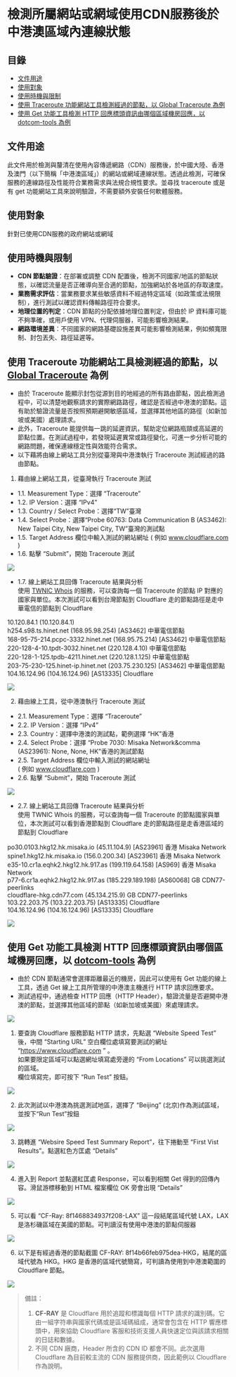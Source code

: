 # 檢測所屬網站或網域使用CDN服務後於中港澳區域內連線狀態

## 目錄

  - [文件用途](#文件用途)
  - [使用對象](#使用對象)
  - [使用時機與限制](#使用時機與限制)
  - [使用 Traceroute 功能網站工具檢測經過的節點，以 Global Traceroute 為例](#使用-traceroute-功能網站工具檢測經過的節點以-global-traceroute-為例)
  - [使用 Get 功能工具檢測 HTTP 回應標頭資訊由哪個區域機房回應，以 dotcom-tools 為例](#使用-get-功能工具檢測-http-回應標頭資訊由哪個區域機房回應以-dotcom-tools-為例)

## 文件用途

此文件用於檢測與釐清在使用內容傳遞網路（CDN）服務後，於中國大陸、香港及澳門（以下簡稱「中港澳區域」）的網站或網域連線狀態。透過此檢測，可確保服務的連線路徑及性能符合業務需求與法規合規性要求。並尋找 traceroute 或是有 get 功能網站工具來說明驗證，不需要額外安裝任何軟體服務。

## 使用對象

針對已使用CDN服務的政府網站或網域

## 使用時機與限制

- **CDN 節點驗證**：在部署或調整 CDN 配置後，檢測不同國家/地區的節點狀態，以確認流量是否正確導向至合適的節點，加強網站於各地區的存取速度。
- **業務需求評估**：當業務要求某些敏感資料不經過特定區域（如政策或法規限制），進行測試以確認資料傳輸路徑符合要求。
- **地理位置的判定**：CDN 節點的分配依據地理位置判定，但由於 IP 資料庫可能不夠準確，或用戶使用 VPN、代理伺服器，可能影響檢測結果。
- **網路環境差異**：不同國家的網路基礎設施差異可能影響檢測結果，例如頻寬限制、封包丟失、路徑延遲等。

## 使用 Traceroute 功能網站工具檢測經過的節點，以 [Global Traceroute](https://www.globaltraceroute.com/) 為例

- 由於 Traceroute 能顯示封包從源到目的地經過的所有路由節點，因此檢測過程中，可以清楚地觀察請求的實際網路路徑，確認是否經過中港澳的節點。這有助於驗證流量是否按照預期避開敏感區域，並選擇其他地區的路徑（如新加坡或美國）處理請求。
- 此外，Traceroute 能提供每一跳的延遲資訊，幫助定位網路瓶頸或高延遲的節點位置。在測試過程中，若發現延遲異常或路徑變化，可進一步分析可能的網路問題，確保連線穩定性與效能符合需求。
- 以下藉將由線上網站工具分別從臺灣與中港澳執行 Traceroute 測試經過的路由節點。

1. 藉由線上網站工具，從臺灣執行 Traceroute 測試
 - 1.1. Measurement Type：選擇 “Traceroute”
 - 1.2. IP Version：選擇 “IPv4”
 - 1.3. Country / Select Probe：選擇“TW”臺灣
 - 1.4. Select Probe：選擇“Probe 60763: Data Communication B (AS3462): New Taipei City, New Taipei City, TW”臺灣的測試點
 - 1.5. Target Address 欄位中輸入測試的網站網址 ( 例如 www.cloudflare.com )
 - 1.6. 點擊 “Submit”，開始 Traceroute 測試

![](./img/traceroute-01.png)

 - 1.7. 線上網站工具回傳 Traceroute 結果與分析  
使用 [TWNIC Whois](https://www.twnic.tw/whois_n.php) 的服務，可以查詢每一個 Traceroute 的節點 IP 對應的國家與單位。本次測試可以看到台灣節點到 Cloudflare 走的節點路徑是走中華電信的節點到 Cloudflare  

10.120.84.1 (10.120.84.1)  
h254.s98.ts.hinet.net (168.95.98.254) [AS3462] 中華電信節點  
168-95-75-214.pcpc-3332.hinet.net (168.95.75.214) [AS3462] 中華電信節點  
220-128-4-10.tpdt-3032.hinet.net (220.128.4.10) 中華電信節點  
220-128-1-125.tpdb-4211.hinet.net (220.128.1.125) 中華電信節點  
203-75-230-125.hinet-ip.hinet.net (203.75.230.125) [AS3462] 中華電信節點  
104.16.124.96 (104.16.124.96) [AS13335] Cloudflare  

![](./img/traceroute-02.png)

2. 藉由線上工具，從中港澳執行 Traceroute 測試
 - 2.1. Measurement Type：選擇 “Traceroute”
 - 2.2. IP Version：選擇 “IPv4”
 - 2.3. Country：選擇中港澳的測試點，範例選擇 “HK”香港
 - 2.4. Select Probe：選擇 “Probe 7030: Misaka Network&amp;comma (AS23961): None, None, HK”香港的測試節點
 - 2.5. Target Address 欄位中輸入測試的網站網址  
( 例如 www.cloudflare.com )  
 - 2.6. 點擊 “Submit”，開始 Traceroute 測試

![](./img/traceroute-03.png)

 - 2.7. 線上網站工具回傳 Traceroute 結果與分析  
使用 TWNIC Whois 的服務，可以查詢每一個 Traceroute 的節點國家與單位，本次測試可以看到香港節點到 Cloudflare 走的節點路徑是走香港區域的節點到 Cloudflare  

po30.0103.hkg12.hk.misaka.io (45.11.104.9) [AS23961] 香港 Misaka Network  
spine1.hkg12.hk.misaka.io (156.0.200.34) [AS23961] 香港 Misaka Network  
e35-10.cr1a.eqhk2.hkg12.hk.917.as (199.119.64.158) [AS969] 香港 Misaka Network  
p77-6.cr1a.eqhk2.hkg12.hk.917.as (185.229.189.198) [AS60068] GB CDN77-peerlinks  
cloudflare-hkg.cdn77.com (45.134.215.9) GB CDN77-peerlinks  
103.22.203.75 (103.22.203.75) [AS13335] Cloudflare  
104.16.124.96 (104.16.124.96) [AS13335] Cloudflare  

![](./img/traceroute-04.png)

## 使用 Get 功能工具檢測 HTTP 回應標頭資訊由哪個區域機房回應，以 [dotcom-tools](https://www.dotcom-tools.com/) 為例

- 由於 CDN 節點通常會選擇距離最近的機房，因此可以使用有 Get 功能的線上工具，透過 Get 線上工具所管理的中港澳主機進行 HTTP 請求回應要求。
- 測試過程中，通過檢查 HTTP 回應（HTTP Header），驗證流量是否避開中港澳的節點，並選擇其他區域的節點（如新加坡或美國）來處理請求。

![](./img/dotcom-tool-01.png)

1. 要查詢 Cloudflare 服務節點 HTTP 請求，先點選 “Website Speed Test” 後，中間 “Starting URL” 空白欄位處填寫要測試的網址    “https://www.cloudflare.com ” 。  
如果要限定區域可以點選網址填寫處旁邊的 “From Locations” 可以挑選測試的區域。  
欄位填寫完，即可按下 “Run Test” 按鈕。  

![](./img/dotcom-tool-02.png)

2. 此次測試以中港澳為挑選測試地區，選擇了 “Beijing” (北京)作為測試區域，並按下“Run Test”按鈕

![](./img/dotcom-tool-03.png)

3. 跳轉進 “Websire Speed Test Summary Report”，往下捲動至 “First Vist Results”。點選紅色方匡處 “Details”

![](./img/dotcom-tool-04.png)

4. 進入到 Report 並點選紅匡處 Response，可以看到相關 Get 得到的回傳內容。滑鼠游標移動到 HTML 檔案欄位 OK 旁會出現  “Details”

![](./img/dotcom-tool-05.png)

5. 可以看 “CF-Ray: 8f1468834937f208-LAX” 這一段結尾區域代號 LAX，LAX 是洛杉磯區域在美國的節點。可判讀沒有使用中港澳的節點伺服器

![](./img/dotcom-tool-06.png)

6. 以下是有經過香港的節點截圖 CF-RAY: 8f14b66feb975dea-HKG，結尾的區域代號為 HKG。HKG 是香港的區域代號簡寫，可判讀為使用到中港澳範圍的 Cloudflare 節點。

![](./img/dotcom-tool-07.png)

>
> 備註：
>  1. **CF-RAY** 是 Cloudflare 用於追蹤和標識每個 HTTP 請求的識別碼。它由一組字符串與國家代碼或是區域碼組成，通常會包含在 HTTP 響應標頭中，用來協助 Cloudflare 客服和技術支援人員快速定位與該請求相關的日誌和數據。
>  2. 不同 CDN 廠商，Header 所含的 CDN ID 都會不同。此次選用 Cloudflare 為目前較主流的 CDN 服務提供商，因此範例以 Cloudflare 作為說明。
>
